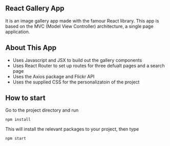 ## React Gallery App

It is an image gallery app made with the famour React library. This app is based on the MVC (Model View Controller) architecture, a single page application. 

## About This App 
  * Uses Javascript and JSX to build out the gallery components
  * Uses React Router to set up routes for three defualt pages and a search page
  * Uses the Axios package and Flickr API 
  * Uses the supplied CSS for the personalizatoin of the project

## How to start
Go to the project directory and run

`npm install`

This will install the relevant packages to your project, then type

`npm start`
